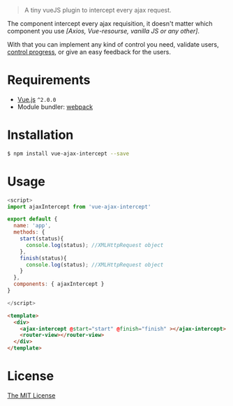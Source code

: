 > A tiny vueJS plugin to intercept every ajax request.

The component intercept every ajax requisition, it doesn't matter which component you use *[Axios, Vue-resourse, vanilla JS or any other]*.

With that you can implement any kind of control you need, validate users, [control progress](https://github.com/vanderleisilva/vue-auto-progress), or give an easy feedback for the users.

# Requirements

- [Vue.js](https://github.com/vuejs/vue) `^2.0.0`
- Module bundler: [webpack](https://github.com/webpack/webpack)

# Installation

``` bash
$ npm install vue-ajax-intercept --save
```

# Usage

```javascript
<script>
import ajaxIntercept from 'vue-ajax-intercept'

export default {
  name: 'app',
  methods: {
    start(status){
      console.log(status); //XMLHttpRequest object
    },
    finish(status){
      console.log(status); //XMLHttpRequest object
    }
  },
  components: { ajaxIntercept }
}

</script>
```

``` html
<template>
  <div>
    <ajax-intercept @start="start" @finish="finish" ></ajax-intercept>  
	<router-view></router-view>
  </div>
</template>
```

# License

[The MIT License](http://opensource.org/licenses/MIT)